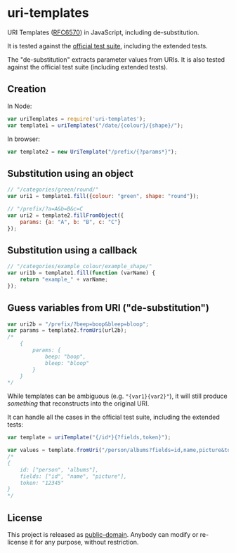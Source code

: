 # uri-templates

URI Templates ([RFC6570](http://tools.ietf.org/html/rfc6570)) in JavaScript, including de-substitution.

It is tested against the [official test suite](https://github.com/uri-templates/uritemplate-test), including the extended tests.

The "de-substitution" extracts parameter values from URIs.  It is also tested against the official test suite (including extended tests).

## Creation

In Node:
```javascript
var uriTemplates = require('uri-templates');
var template1 = uriTemplates("/date/{colour}/{shape}/");
```

In browser:
```javascript
var template2 = new UriTemplate("/prefix/{?params*}");
```

## Substitution using an object
```javascript
// "/categories/green/round/"
var uri1 = template1.fill({colour: "green", shape: "round"});

// "/prefix/?a=A&b=B&c=C
var uri2 = template2.fillFromObject({
	params: {a: "A", b: "B", c: "C"}
});
```

## Substitution using a callback
```javascript
// "/categories/example_colour/example_shape/"
var uri1b = template1.fill(function (varName) {
	return "example_" + varName;
});
```

## Guess variables from URI ("de-substitution")
```javascript
var uri2b = "/prefix/?beep=boop&bleep=bloop";
var params = template2.fromUri(url2b);
/*
	{
		params: {
			beep: "boop",
			bleep: "bloop"
		}
	}
*/
```

While templates can be ambiguous (e.g. `"{var1}{var2}"`), it will still produce *something* that reconstructs into the original URI.

It can handle all the cases in the official test suite, including the extended tests:

```javascript
var template = uriTemplate("{/id*}{?fields,token}");

var values = template.fromUri("/person/albums?fields=id,name,picture&token=12345");
/*
{
	id: ["person", 'albums"],
	fields: ["id", "name", "picture"],
	token: "12345"
}
*/
```

## License

This project is released as [public-domain](http://geraintluff.github.io/tv4/LICENSE.txt).  Anybody can modify or re-license it for any purpose, without restriction.
